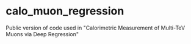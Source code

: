 # calo_muon_regression
Public version of code used in "Calorimetric Measurement of Multi-TeV Muons via Deep Regression"
